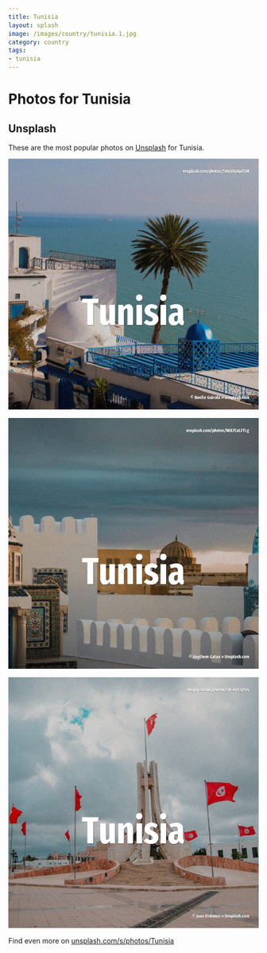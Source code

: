 ```yaml
---
title: Tunisia
layout: splash
image: /images/country/tunisia.1.jpg
category: country
tags:
- tunisia
---
```

# Photos for Tunisia

## Unsplash

These are the most popular photos on [Unsplash](https://unsplash.com) for Tunisia.

![Tunisia](/images/country/tunisia.1.jpg)

![Tunisia](/images/country/tunisia.2.jpg)

![Tunisia](/images/country/tunisia.3.jpg)

Find even more on [unsplash.com/s/photos/Tunisia](https://unsplash.com/s/photos/Tunisia)